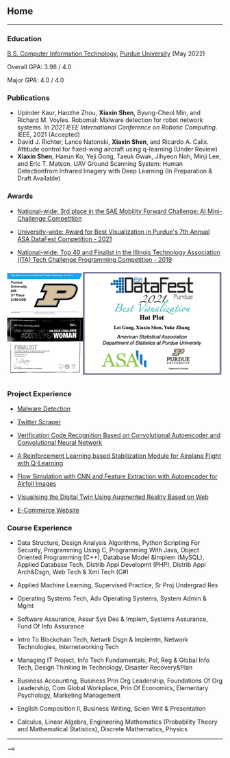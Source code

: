 ## Home

---

### Education
[B.S. Computer Information Technology](https://polytechnic.purdue.edu/degrees/computer-and-information-technology), [Purdue University](https://www.purdue.edu/) (May 2022)

Overall GPA: 3.98 / 4.0

Major GPA: 4.0 / 4.0

### Publications

- Upinder Kaur, Haozhe Zhou, **Xiaxin Shen**, Byung-Cheol Min, and Richard M. Voyles. Robomal: Malware detection for robot network systems. In *2021 IEEE International Conference on Robotic Computing*. IEEE, 2021 (Accepted)
- David J. Richter, Lance Natonski, **Xiaxin Shen**, and Ricardo A. Calix. Attitude control for fixed-wing aircraft using q-learning (Under Review)
- **Xiaxin Shen**, Haeun Ko, Yeji Gong, Taeuk Gwak, Jihyeon Noh, Minji Lee, and Eric T. Matson. UAV Ground Scanning System: Human Detectionfrom Infrared Imagery with Deep Learning (In Preparation & Draft Available)

### Awards
- [National-wide: 3rd place in the SAE Mobility Forward Challenge: AI Mini-Challenge Competition](https://www.sae.org/attend/student-events/mobilityforward-challenge/teams)

- [University-wide: Award for Best Visualization in Purdue's 7th Annual ASA DataFest Competition - 2021](https://datamine.purdue.edu/datafest.html)

- [National-wide: Top 40 and Finalist in the Illinois Technology Association (ITA) Tech Challenge Programming Competition - 2019](https://www.itatechchallenge.com/)

<img src="images/awards.png?raw=true"/>


### Project Experience

- [Malware Detection](https://github.com/AllisonShen/MalConv-Pytorch)

- [Twitter Scraper](https://github.com/AllisonShen/TwitterScraper)

- [Verification Code Recognition Based on Convolutional Autoencoder and Convolutional Neural Network](https://github.com/AllisonShen/CV_capcha)

- [A Reinforcement Learning based Stabilization Module for Airplane Flight with Q-Learning](https://github.com/AllisonShen/rl_xplane)

- [Flow Simulation with CNN and Feature Extraction with Autoencoder for Airfoil Images](https://github.com/AllisonShen/CV_airfoil)

- [Visualising the Digital Twin Using Augmented Reality Based on Web](https://github.com/AllisonShen/webAR)

- [E-Commerce Website](https://github.com/AllisonShen/ecommerce)



### Course Experience

- Data Structure, Design Analysis Algorithms, Python Scripting For Security, Programming Using C, Programming With Java, Object Oriented Programming (C++), Database Model &Implem (MySQL), Applied Database Tech, Distrib Appl Developmt (PHP), Distrib Appl Arch&Dsgn, Web Tech & Xml Tech (C#)

- Applied Machine Learning, Supervised Practice, Sr Proj Undergrad Res

- Operating Systems Tech, Adv Operating Systems, System Admin & Mgmt

- Software Assurance, Assur Sys Des & Implem, Systems Assurance, Fund Of Info Assurance

- Intro To Blockchain Tech, Netwrk Dsgn & Implemtn, Network Technologies, Internetworking Tech

- Managing IT Project, Info Tech Fundamentals, Pol, Reg & Global Info Tech, Design Thinking In Technology, Disaster Recovery&Plan

- Business Accounting, Business Prin Org Leadership, Foundations Of Org Leadership, Com Global Workplace, Prin Of Economics, Elementary Psychology, Marketing Management

- English Composition II, Business Writing, Scien Writ & Presentation

- Calculus, Linear Algebra, Engineering Mathematics (Probability Theory and Mathematical Statistics), Discrete Mathematics, Physics

---




<!-- ---
<p style="font-size:11px">Page template forked from <a href="https://github.com/evanca/quick-portfolio">evanca</a></p>
<!-- Remove above link if you don't want to attibute --> -->
